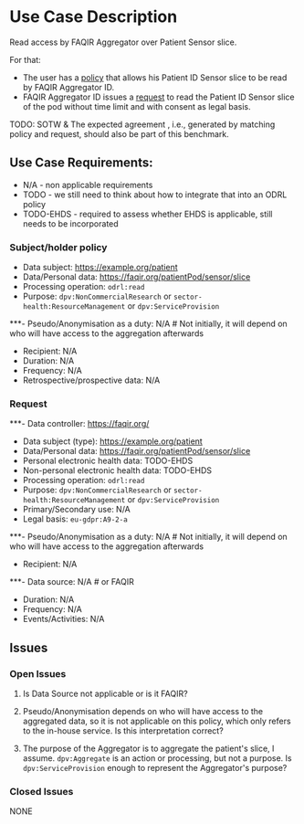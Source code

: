 # Use Case Description

Read access by FAQIR Aggregator over Patient Sensor slice. 

For that:
- The user has a [policy](policy-23.ttl) that allows his Patient ID Sensor slice to be read by FAQIR Aggregator ID.
- FAQIR Aggregator ID issues a [request](request-23.ttl) to read the Patient ID Sensor slice of the pod without time limit and with consent as legal basis.

TODO: SOTW & The expected agreement , i.e., generated by matching policy and request, should also be part of this benchmark.

## Use Case Requirements:

- N/A - non applicable requirements
- TODO - we still need to think about how to integrate that into an ODRL policy
- TODO-EHDS - required to assess whether EHDS is applicable, still needs to be incorporated 

### Subject/holder policy

- Data subject: <https://example.org/patient>
- Data/Personal data: <https://faqir.org/patientPod/sensor/slice>
- Processing operation: `odrl:read`
- Purpose: `dpv:NonCommercialResearch` or `sector-health:ResourceManagement` or `dpv:ServiceProvision`

***- Pseudo/Anonymisation as a duty: N/A # Not initially, it will depend on who will have access to the aggregation afterwards
- Recipient: N/A
- Duration: N/A
- Frequency: N/A
- Retrospective/prospective data: N/A

### Request

***- Data controller: <https://faqir.org/>
- Data subject (type): <https://example.org/patient>
- Data/Personal data: <https://faqir.org/patientPod/sensor/slice>
- Personal electronic health data: TODO-EHDS
- Non-personal electronic health data: TODO-EHDS
- Processing operation: `odrl:read`
- Purpose: `dpv:NonCommercialResearch` or `sector-health:ResourceManagement` or `dpv:ServiceProvision`
- Primary/Secondary use: N/A
- Legal basis: `eu-gdpr:A9-2-a`

***- Pseudo/Anonymisation as a duty: N/A # Not initially, it will depend on who will have access to the aggregation afterwards
- Recipient: N/A

***- Data source: N/A # or FAQIR 
- Duration: N/A
- Frequency: N/A
- Events/Activities: N/A

## Issues
### Open Issues

1. Is Data Source not applicable or is it FAQIR?

2. Pseudo/Anonymisation depends on who will have access to the aggregated data, so it is not applicable on this policy, which only refers to the in-house service. Is this interpretation correct?

3. The purpose of the Aggregator is to aggregate the patient's slice, I assume. `dpv:Aggregate` is an action or processing, but not a purpose. Is `dpv:ServiceProvision` enough to represent the Aggregator's purpose?

### Closed Issues

NONE
